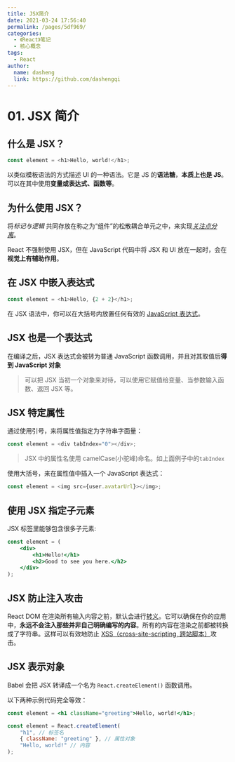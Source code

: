 ```yaml
---
title: JSX简介
date: 2021-03-24 17:56:40
permalink: /pages/5df969/
categories:
  - 《React》笔记
  - 核心概念
tags:
  - React
author:
  name: dasheng
  link: https://github.com/dashengqi
---
```


# 01. JSX 简介

## 什么是 JSX？

```js
const element = <h1>Hello, world!</h1>;
```

以类似模板语法的方式描述 UI 的一种语法。它是 JS 的**语法糖**，**本质上也是 JS**。可以在其中使用**变量或表达式、函数等**。

## 为什么使用 JSX？

将*标记与逻辑* 共同存放在称之为“组件”的松散耦合单元之中，来实现[_关注点分离_](https://en.wikipedia.org/wiki/Separation_of_concerns)。

React 不强制使用 JSX，但在 JavaScript 代码中将 JSX 和 UI 放在一起时，会在**视觉上有辅助作用**。

## 在 JSX 中嵌入表达式

```js
const element = <h1>Hello, {2 + 2}</h1>;
```

在 JSX 语法中，你可以在大括号内放置任何有效的 [JavaScript 表达式](https://developer.mozilla.org/en-US/docs/Web/JavaScript/Guide/Expressions_and_Operators#Expressions)。

## JSX 也是一个表达式

在编译之后，JSX 表达式会被转为普通 JavaScript 函数调用，并且对其取值后**得到 JavaScript 对象**

> 可以把 JSX 当初一个对象来对待，可以使用它赋值给变量、当参数输入函数、返回 JSX 等。

## JSX 特定属性

通过使用引号，来将属性值指定为字符串字面量：

```js
const element = <div tabIndex="0"></div>;
```

> JSX 中的属性名使用 camelCase(小驼峰)命名。如上面例子中的`tabIndex`

使用大括号，来在属性值中插入一个 JavaScript 表达式：

```js
const element = <img src={user.avatarUrl}></img>;
```

## 使用 JSX 指定子元素

JSX 标签里能够包含很多子元素:

```jsx
const element = (
	<div>
		<h1>Hello!</h1>
		<h2>Good to see you here.</h2>
	</div>
);
```

## JSX 防止注入攻击

React DOM 在渲染所有输入内容之前，默认会进行[转义](https://stackoverflow.com/questions/7381974/which-characters-need-to-be-escaped-on-html)。它可以确保在你的应用中，**永远不会注入那些并非自己明确编写的内容**。所有的内容在渲染之前都被转换成了字符串。这样可以有效地防止 [XSS（cross-site-scripting, 跨站脚本）](https://en.wikipedia.org/wiki/Cross-site_scripting)攻击。

## JSX 表示对象

Babel 会把 JSX 转译成一个名为 `React.createElement()` 函数调用。

以下两种示例代码完全等效：

```jsx
const element = <h1 className="greeting">Hello, world!</h1>;

const element = React.createElement(
	"h1", // 标签名
	{ className: "greeting" }, // 属性对象
	"Hello, world!" // 内容
);
```
